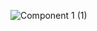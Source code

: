 ![Component 1 (1)](https://github.com/root9464/schedule/assets/104570588/db16bcb8-5407-413f-bd40-dc55ff809060)
